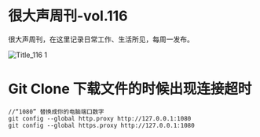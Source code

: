 # 很大声周刊-vol.116
很大声周刊，在这里记录日常工作、生活所见，每周一发布。

![Title_116 1](https://github.com/hendasheng/HenDaShengWeekly/assets/20842136/943eb5a1-c86f-49be-b412-391efdb19ecb)

# Git Clone 下载文件的时候出现连接超时
```
//“1080” 替换成你的电脑端口数字
git config --global http.proxy http://127.0.0.1:1080
git config --global https.proxy http://127.0.0.1:1080
```